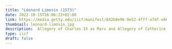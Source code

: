 ```yaml
---
title: "Léonard Limosin (1573)"
date: 2022-10-15T16:06:23+02:00
link: https://media.getty.edu/iiif/manifest/842b8e96-9e52-4fff-a7df-e6628b35e959 
thumbnail: leonard-limosin.jpg
description:  Allegory of Charles IX as Mars and Allegory of Catherine de Medicis as Juno. Léonard Limosin (French, about 1505 - 1575/1577). Open Content Program Getty. 
type: iiif
draft: false
---
```


